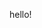 
<app src="https://react2wonderment.netlify.app/" height="200" width="300" title="Iframe Example"></app>
<p>hello!</p>
